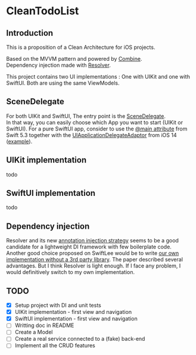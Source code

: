 # CleanTodoList

## Introduction
This is a proposition of a Clean Architecture for iOS projects.

Based on the MVVM pattern and powered by [Combine](https://developer.apple.com/documentation/combine).<br/>
Dependency injection made with [Resolver](https://github.com/hmlongco/Resolver).

This project contains two UI implementations : One with UIKit and one with SwiftUI. Both are using the same ViewModels.

## SceneDelegate
For both UIKit and SwiftUI, The entry point is the [SceneDelegate](https://github.com/ragu89/CleanTodoList/blob/main/CleanTodoList/SceneDelegate.swift).<br/>
In that way, you can easily choose which App you want to start (UIKit or SwiftUI). For a pure SwiftUI app, consider to use the [@main attribute](https://github.com/apple/swift-evolution/blob/master/proposals/0281-main-attribute.md) from Swift 5.3 together with the [UIApplicationDelegateAdaptor](https://developer.apple.com/documentation/swiftui/uiapplicationdelegateadaptor) from iOS 14 ([example](https://www.hackingwithswift.com/quick-start/swiftui/how-to-add-an-appdelegate-to-a-swiftui-app)).

## UIKit implementation
todo

## SwiftUI implementation
todo

## Dependency injection
Resolver and its new [annotation injection strategy](https://github.com/hmlongco/Resolver/blob/master/Documentation/Injection.md#annotation) seems to be a good candidate for a lightweight DI framework with few boilerplate code.<br/>
Another good choice proposed on SwiftLee would be to write [our own implementation without a 3rd party library](https://www.avanderlee.com/swift/dependency-injection/). The paper described several advantages. But I think Resolver is light enough. If I face any problem, I would definitively switch to my own implementation.


## TODO

- [x] Setup project with DI and unit tests<br/>
- [x] UIKit implementation - first view and navigation<br/>
- [x] SwiftUI implementation - first view and navigation<br/>
- [ ] Writting doc in README<br/>
- [ ] Create a Model<br/>
- [ ] Create a real service connected to a (fake) back-end<br/>
- [ ] Implement all the CRUD features<br/>
